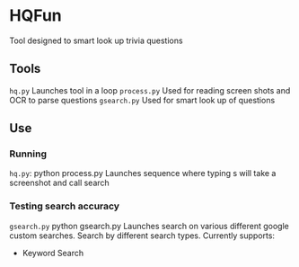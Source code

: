 # HQFun
Tool designed to smart look up trivia questions

## Tools
`hq.py` Launches tool in a loop
`process.py` Used for reading screen shots and OCR to parse questions
`gsearch.py` Used for smart look up of questions

## Use

### Running 
`hq.py`: python process.py 
Launches sequence where typing s will take a screenshot and call search

### Testing search accuracy
`gsearch.py` python gsearch.py
Launches search on various different google custom searches. Search by different search types. Currently supports:
- Keyword Search
